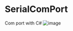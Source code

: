 # SerialComPort
Com port with C#
![image](https://user-images.githubusercontent.com/45004972/90175121-a1b17b80-ddaf-11ea-9660-728dd0c1be33.png)
